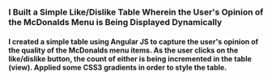 ### I Built a Simple Like/Dislike Table Wherein the User's Opinion of the McDonalds Menu is Being Displayed Dynamically

#### I created a simple table using Angular JS to capture the user's opinion of the quality of the McDonalds menu items. As the user clicks on the like/dislike button, the count of either is being incremented in the table (view). Applied some CSS3 gradients in order to style the table.